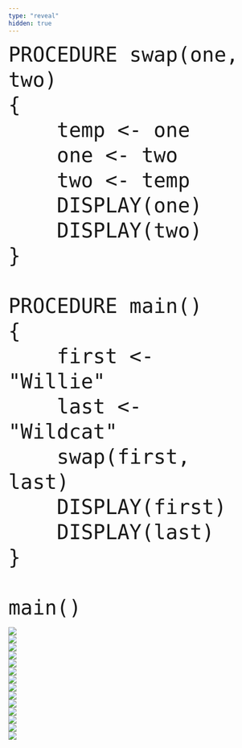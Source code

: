 ```yaml
---
type: "reveal"
hidden: true
---
```

<section>
    <pre><code style="font-size: 40px; line-height: 50px" class="language-plaintext stretch">PROCEDURE swap(one, two)
{
    temp <- one
    one <- two
    two <- temp
    DISPLAY(one)
    DISPLAY(two)
}<br>
PROCEDURE main()
{
    first <-  "Willie"
    last <- "Wildcat"
    swap(first, last)
    DISPLAY(first)
    DISPLAY(last)
}<br>
main()</code></pre>
</section>
<section>
	<img class="stretch plain" src="/images/lab2/trace6_1.png">
</section>
<section>
	<img class="stretch plain" src="/images/lab2/trace6_6.png">
</section>
<section>
	<img class="stretch plain" src="/images/lab2/trace6_8.png">
</section>
<section>
	<img class="stretch plain" src="/images/lab2/trace6_9.png">
</section>
<section>
	<img class="stretch plain" src="/images/lab2/trace6_10.png">
</section>
<section>
	<img class="stretch plain" src="/images/lab2/trace6_11.png">
</section>
<section>
	<img class="stretch plain" src="/images/lab2/trace6_12.png">
</section>
<section>
	<img class="stretch plain" src="/images/lab2/trace6_13.png">
</section>
<section>
	<img class="stretch plain" src="/images/lab2/trace6_14.png">
</section>
<section>
	<img class="stretch plain" src="/images/lab2/trace6_18.png">
</section>
<section>
	<img class="stretch plain" src="/images/lab2/trace6_19.png">
</section>
<section>
	<img class="stretch plain" src="/images/lab2/trace6_20.png">
</section>
<section>
	<img class="stretch plain" src="/images/lab2/trace6_24.png">
</section>
<section>
	<img class="stretch plain" src="/images/lab2/trace6.gif">
</section>

